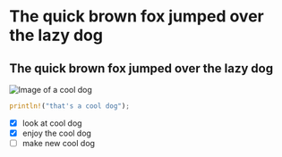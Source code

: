 # The quick brown fox jumped over the lazy dog
## The quick brown fox jumped over the lazy dog
![Image of a cool dog](https://pbs.twimg.com/media/Fm88-n1XkAcGWHu?format=jpg&name=large)
```rust
println!("that's a cool dog");
```
- [x] look at cool dog
- [x] enjoy the cool dog
- [ ] make new cool dog
